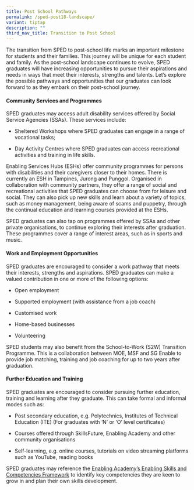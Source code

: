 ```yaml
---
title: Post School Pathways
permalink: /sped-post18-landscape/
variant: tiptap
description: ""
third_nav_title: Transition to Post School
---
```

<p>The transition from SPED to post-school life marks an important milestone
for students and their families. This journey will be unique for each student
and family. As the post-school landscape continues to evolve, SPED graduates
will have increasing opportunities to pursue their aspirations and needs
in ways that meet their interests, strengths and talents. Let’s explore
the possible pathways and opportunities that our graduates can look forward
to as they embark on their post-school journey.&nbsp;&nbsp;</p>
<h4><strong>Community Services and Programmes</strong></h4>
<p>SPED graduates may access adult disability services offered by Social
Service Agencies (SSAs). These services include:</p>
<ul data-tight="true" class="tight">
<li>
<p>Sheltered Workshops where SPED graduates can engage in a range of vocational
tasks;</p>
</li>
<li>
<p>Day Activity Centres where SPED graduates can access recreational activities
and training in life skills.</p>
</li>
</ul>
<p>Enabling Services Hubs (ESHs) offer community programmes for persons with
disabilities and their caregivers closer to their homes. There is currently
an ESH in Tampines, Jurong and Punggol. Organised in collaboration with
community partners, they offer a range of social and recreational activities
that SPED graduates can choose from for leisure and social. They can also
pick up new skills and learn about a variety of topics, such as money management,
being aware of scams and puppetry, through the continual education and
learning courses provided at the ESHs.</p>
<p>SPED graduates can also tap on programmes offered by SSAs and other private
organisations, to continue exploring their interests after graduation.
These programmes cover a range of interest areas, such as in sports and
music.</p>
<h4><strong>Work and Employment Opportunities</strong></h4>
<p>SPED graduates are encouraged to consider a work pathway that meets their
interests, strengths and aspirations.&nbsp;SPED graduates can make a valued
contribution in one or more of the following options:</p>
<ul data-tight="true" class="tight">
<li>
<p>Open employment</p>
</li>
<li>
<p>Supported employment (with assistance from a job coach)</p>
</li>
<li>
<p>Customised work</p>
</li>
<li>
<p>Home-based businesses</p>
</li>
<li>
<p>Volunteering</p>
<p></p>
</li>
</ul>
<p>SPED students may also benefit from the School-to-Work (S2W) Transition
Programme. This is a collaboration between MOE, MSF and SG Enable to provide
job matching, training and job coaching for up to two years after graduation.&nbsp;</p>
<h4><strong>Further Education and Training</strong></h4>
<p>SPED graduates are encouraged to consider pursuing further education,
training and learning after they graduate. This can take formal and informal
modes such as: &nbsp;</p>
<ul data-tight="true" class="tight">
<li>
<p>Post secondary education, e.g. Polytechnics, Institutes of Technical Education
(ITE) (For graduates with ‘N’ or ‘O’ level certificates)</p>
</li>
<li>
<p>Courses offered through SkillsFuture, Enabling Academy and other community
organisations</p>
</li>
<li>
<p>Self-learning, e.g. online courses, tutorials on video streaming platforms
such as YouTube, reading books</p>
</li>
</ul>
<p>SPED graduates may reference the <a href="https://www.sgenable.sg/your-first-stop/training-consultancy/enabling-academy/Enabling-Skills-and-Competencies-Framework" rel="noopener nofollow" target="_blank">Enabling Academy’s Enabling Skills and Competencies Framework</a> to
identify key competencies they are keen to grow in and plan their own skills
development.</p>
<p></p>
<p></p>
<p></p>